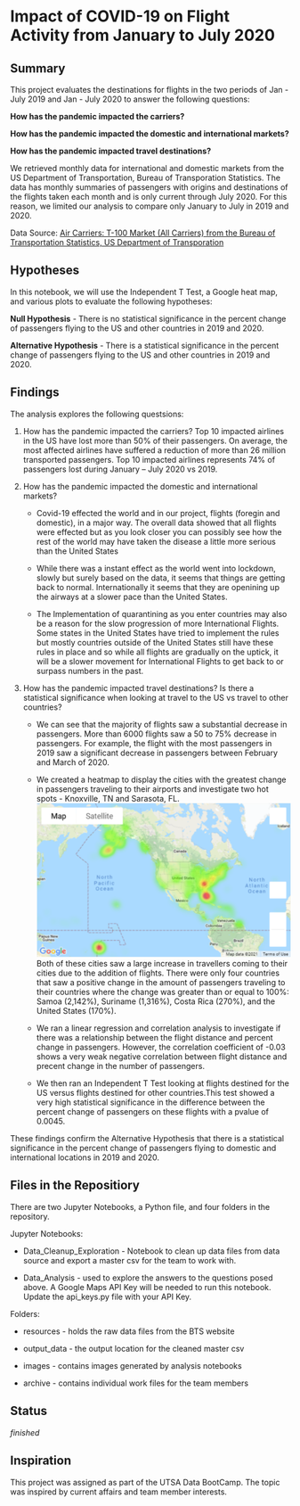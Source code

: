 # Impact of COVID-19 on Flight Activity from January to July 2020

## Summary
This project evaluates the destinations for flights in the two periods of Jan - July 2019 and Jan - July 2020 to answer the following questions: 

**How has the pandemic impacted the carriers?**

**How has the pandemic impacted the domestic and international markets?**

**How has the pandemic impacted travel destinations?**

We retrieved monthly data for international and domestic markets from the US Department of Transportation, Bureau of Transporation Statistics. The data has monthly summaries of passengers with origins and destinations of the flights taken each month and is only current through July 2020. For this reason, we limited our analysis to compare only January to July in 2019 and 2020.

Data Source: [Air Carriers: T-100 Market (All Carriers) from the Bureau of Transportation Statistics, US Department of Transporation](https://www.transtats.bts.gov/Tables.asp?DB_ID=111&DB_Name=Air%20Carrier%20Statistics%20%28Form%2041%20Traffic%29-%20All%20Carriers&DB_Short_Name=Air%20Carriers) 

## Hypotheses

In this notebook, we will use the Independent T Test, a Google heat map, and various plots to evaluate the following hypotheses:

**Null Hypothesis** - There is no statistical significance in the percent change of passengers flying to the US and other countries in 2019 and 2020. 

**Alternative Hypothesis** - There is a statistical significance in the percent change of passengers flying to the US and other countries in 2019 and 2020.

## Findings
The analysis explores the following questsions:

1. How has the pandemic impacted the carriers?
    Top 10 impacted airlines in the US have lost more than 50% of their passengers. On average, the most affected airlines have suffered a reduction of more than 26 million transported passengers. Top 10 impacted airlines represents 74% of passengers lost during January – July 2020 vs 2019.

2. How has the pandemic impacted the domestic and international markets?
    * Covid-19 effected the world and in our project, flights (foregin and domestic), in a major way. The overall data showed that all flights were effected but as you look closer you can possibly see how the rest of the world may have taken the disease a little more serious than the United States
   
    * While there was a instant effect as the world went into lockdown, slowly but surely based on the data, it seems that things are getting back to normal. Internationally it seems that they are openining up the airways at a slower pace than the United States. 
    
    * The Implementation of quarantining as you enter countries may also be a reason for the slow progression of more International Flights. Some states in the United States have tried to implement the rules but mostly countries outside of the United States still have these rules in place and so while all flights are gradually on the uptick, it will be a slower movement for International Flights to get back to or surpass numbers in the past. 

3. How has the pandemic impacted travel destinations? Is there a statistical significance when looking at travel to the US vs travel to other countries? 
    * We can see that the majority of flights saw a substantial decrease in passengers. More than 6000 flights saw a 50 to 75% decrease in passengers. For example, the flight with the most passengers in 2019 saw a significant decrease in passengers between February and March of 2020. 
    
    * We created a heatmap to display the cities with the greatest change in passengers traveling to their airports and investigate two hot spots - Knoxville, TN and Sarasota, FL. ![Destination Heat Map](images/Destination_PercentChange_Heatmap.png) Both of these cities saw a large increase in travellers coming to their cities due to the addition of flights. There were only four countries that saw a positive change in the amount of passengers traveling to their countries where the change was greater than or equal to 100%: Samoa (2,142%), Suriname (1,316%), Costa Rica (270%), and the United States (170%).

    * We ran a linear regression and correlation analysis to investigate if there was a relationship between the flight distance and percent change in passengers. However, the correlation coefficient of -0.03 shows a very weak negative correlation between flight distance and precent change in the number of passengers.

    * We then ran an Independent T Test looking at flights destined for the US versus flights destined for other countries.This test showed a very high statistical significance in the difference between the percent change of passengers on these flights with a pvalue of 0.0045. 
 
These findings confirm the Alternative Hypothesis that there is a statistical significance in the percent change of passengers flying to domestic and international locations in 2019 and 2020.

## Files in the Repositiory
There are two Jupyter Notebooks, a Python file, and four folders in the repository.

Jupyter Notebooks:

* Data_Cleanup_Exploration - Notebook to clean up data files from data source and export a master csv for the team to work with.

* Data_Analysis - used to explore the answers to the questions posed above. A Google Maps API Key will be needed to run this notebook. Update the api_keys.py file with your API Key.

Folders:

* resources - holds the raw data files from the BTS website

* output_data - the output location for the cleaned master csv

* images - contains images generated by analysis notebooks

* archive - contains individual work files for the team members


## Status
_finished_


## Inspiration
This project was assigned as part of the UTSA Data BootCamp. The topic was inspired by current affairs and team member interests.
